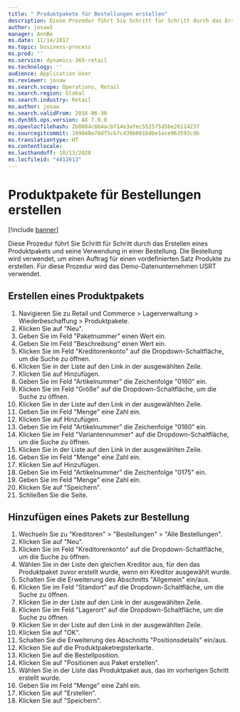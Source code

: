 ```yaml
---
title: " Produktpakete für Bestellungen erstellen"
description: Diese Prozedur führt Sie Schritt für Schritt durch das Erstellen eines Produktpakets und seine Verwendung in einer Bestellung.
author: josaw1
manager: AnnBe
ms.date: 11/14/2017
ms.topic: business-process
ms.prod: ''
ms.service: dynamics-365-retail
ms.technology: ''
audience: Application User
ms.reviewer: josaw
ms.search.scope: Operations, Retail
ms.search.region: Global
ms.search.industry: Retail
ms.author: josaw
ms.search.validFrom: 2016-06-30
ms.dyn365.ops.version: AX 7.0.0
ms.openlocfilehash: 2b0084c6b4acbf14e3afec552575d5be26114237
ms.sourcegitcommit: 199848e78df5cb7c439b001bdbe1ece963593cdb
ms.translationtype: HT
ms.contentlocale: 
ms.lasthandoff: 10/13/2020
ms.locfileid: "4412613"
---
```

# <a name="create-product-packages-for-purchase-orders"></a> Produktpakete für Bestellungen erstellen

[!include [banner](../includes/banner.md)]

Diese Prozedur führt Sie Schritt für Schritt durch das Erstellen eines Produktpakets und seine Verwendung in einer Bestellung. Die Bestellung wird verwendet, um einen Auftrag für einen vordefinierten Satz Produkte zu erstellen. Für diese Prozedur wird das Demo-Datenunternehmen USRT verwendet.


## <a name="create-a-product-package"></a>Erstellen eines Produktpakets
1. Navigieren Sie zu Retail und Commerce > Lagerverwaltung > Wiederbeschaffung > Produktpakete.
2. Klicken Sie auf "Neu".
3. Geben Sie im Feld "Paketnummer" einen Wert ein.
4. Geben Sie im Feld "Beschreibung" einen Wert ein.
5. Klicken Sie im Feld "Kreditorenkonto" auf die Dropdown-Schaltfläche, um die Suche zu öffnen.
6. Klicken Sie in der Liste auf den Link in der ausgewählten Zeile.
7. Klicken Sie auf Hinzufügen.
8. Geben Sie im Feld "Artikelnummer" die Zeichenfolge "0160" ein.
9. Klicken Sie im Feld "Größe" auf die Dropdown-Schaltfläche, um die Suche zu öffnen.
10. Klicken Sie in der Liste auf den Link in der ausgewählten Zeile.
11. Geben Sie im Feld "Menge" eine Zahl ein.
12. Klicken Sie auf Hinzufügen.
13. Geben Sie im Feld "Artikelnummer" die Zeichenfolge "0160" ein.
14. Klicken Sie im Feld "Variantennummer" auf die Dropdown-Schaltfläche, um die Suche zu öffnen.
15. Klicken Sie in der Liste auf den Link in der ausgewählten Zeile.
16. Geben Sie im Feld "Menge" eine Zahl ein.
17. Klicken Sie auf Hinzufügen.
18. Geben Sie im Feld "Artikelnummer" die Zeichenfolge "0175" ein.
19. Geben Sie im Feld "Menge" eine Zahl ein.
20. Klicken Sie auf "Speichern".
21. Schließen Sie die Seite.

## <a name="add-package-to-purchase-order"></a>Hinzufügen eines Pakets zur Bestellung
1. Wechseln Sie zu "Kreditoren" > "Bestellungen" > "Alle Bestellungen".
2. Klicken Sie auf "Neu".
3. Klicken Sie im Feld "Kreditorenkonto" auf die Dropdown-Schaltfläche, um die Suche zu öffnen.
4. Wählen Sie in der Liste den gleichen Kreditor aus, für den das Produktpaket zuvor erstellt wurde, wenn ein Kreditor ausgewählt wurde.
5. Schalten Sie die Erweiterung des Abschnitts "Allgemein" ein/aus.
6. Klicken Sie im Feld "Standort" auf die Dropdown-Schaltfläche, um die Suche zu öffnen.
7. Klicken Sie in der Liste auf den Link in der ausgewählten Zeile.
8. Klicken Sie im Feld "Lagerort" auf die Dropdown-Schaltfläche, um die Suche zu öffnen.
9. Klicken Sie in der Liste auf den Link in der ausgewählten Zeile.
10. Klicken Sie auf "OK".
11. Schalten Sie die Erweiterung des Abschnitts "Positionsdetails" ein/aus.
12. Klicken Sie auf die Produktpaketregisterkarte.
13. Klicken Sie auf die Bestellposition.
14. Klicken Sie auf "Positionen aus Paket erstellen".
15. Wählen Sie in der Liste das Produktpaket aus, das im vorherigen Schritt erstellt wurde.
16. Geben Sie im Feld "Menge" eine Zahl ein.
17. Klicken Sie auf "Erstellen".
18. Klicken Sie auf "Speichern".

